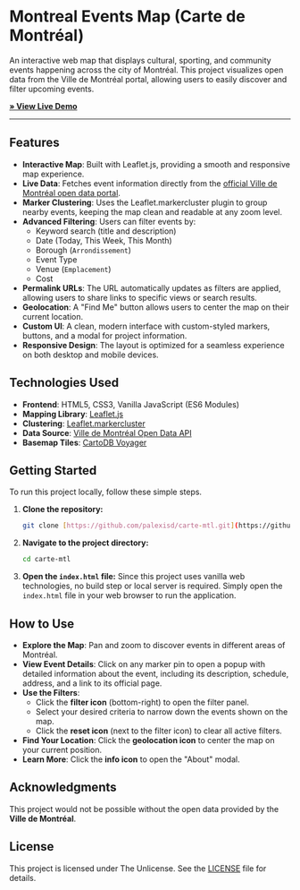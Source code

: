 # Montreal Events Map (Carte de Montréal)

An interactive web map that displays cultural, sporting, and community events happening across the city of Montréal. This project visualizes open data from the Ville de Montréal portal, allowing users to easily discover and filter upcoming events.

**[» View Live Demo](https://palexisd.github.io/carte-mtl/)**

---

## Features

- **Interactive Map**: Built with Leaflet.js, providing a smooth and responsive map experience.
- **Live Data**: Fetches event information directly from the [official Ville de Montréal open data portal](https://donnees.montreal.ca/dataset/ville-de-montreal-evenements).
- **Marker Clustering**: Uses the Leaflet.markercluster plugin to group nearby events, keeping the map clean and readable at any zoom level.
- **Advanced Filtering**: Users can filter events by:
    - Keyword search (title and description)
    - Date (Today, This Week, This Month)
    - Borough (`Arrondissement`)
    - Event Type
    - Venue (`Emplacement`)
    - Cost
- **Permalink URLs**: The URL automatically updates as filters are applied, allowing users to share links to specific views or search results.
- **Geolocation**: A "Find Me" button allows users to center the map on their current location.
- **Custom UI**: A clean, modern interface with custom-styled markers, buttons, and a modal for project information.
- **Responsive Design**: The layout is optimized for a seamless experience on both desktop and mobile devices.

## Technologies Used

- **Frontend**: HTML5, CSS3, Vanilla JavaScript (ES6 Modules)
- **Mapping Library**: [Leaflet.js](https://leafletjs.com/)
- **Clustering**: [Leaflet.markercluster](https://github.com/Leaflet/Leaflet.markercluster)
- **Data Source**: [Ville de Montréal Open Data API](https://donnees.montreal.ca/)
- **Basemap Tiles**: [CartoDB Voyager](https://carto.com/carto-colors/)

## Getting Started

To run this project locally, follow these simple steps.

1.  **Clone the repository:**
    ```bash
    git clone [https://github.com/palexisd/carte-mtl.git](https://github.com/palexisd/carte-mtl.git)
    ```

2.  **Navigate to the project directory:**
    ```bash
    cd carte-mtl
    ```

3.  **Open the `index.html` file:**
    Since this project uses vanilla web technologies, no build step or local server is required. Simply open the `index.html` file in your web browser to run the application.

## How to Use

- **Explore the Map**: Pan and zoom to discover events in different areas of Montréal.
- **View Event Details**: Click on any marker pin to open a popup with detailed information about the event, including its description, schedule, address, and a link to its official page.
- **Use the Filters**:
    - Click the **filter icon** (bottom-right) to open the filter panel.
    - Select your desired criteria to narrow down the events shown on the map.
    - Click the **reset icon** (next to the filter icon) to clear all active filters.
- **Find Your Location**: Click the **geolocation icon** to center the map on your current position.
- **Learn More**: Click the **info icon** to open the "About" modal.

## Acknowledgments

This project would not be possible without the open data provided by the **Ville de Montréal**.

## License

This project is licensed under The Unlicense. See the [LICENSE](LICENSE) file for details.
